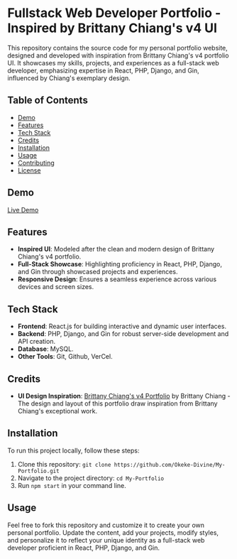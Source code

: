 # Fullstack Web Developer Portfolio - Inspired by Brittany Chiang's v4 UI

This repository contains the source code for my personal portfolio website, designed and developed with inspiration from Brittany Chiang's v4 portfolio UI. It showcases my skills, projects, and experiences as a full-stack web developer, emphasizing expertise in React, PHP, Django, and Gin, influenced by Chiang's exemplary design.

## Table of Contents

- [Demo](#demo)
- [Features](#features)
- [Tech Stack](#tech-stack)
- [Credits](#credits)
- [Installation](#installation)
- [Usage](#usage)
- [Contributing](#contributing)
- [License](#license)

## Demo

[Live Demo](https://okekedivine-blond.vercel.app/)

## Features

- **Inspired UI**: Modeled after the clean and modern design of Brittany Chiang's v4 portfolio.
- **Full-Stack Showcase**: Highlighting proficiency in React, PHP, Django, and Gin through showcased projects and experiences.
- **Responsive Design**: Ensures a seamless experience across various devices and screen sizes.

## Tech Stack

- **Frontend**: React.js for building interactive and dynamic user interfaces.
- **Backend**: PHP, Django, and Gin for robust server-side development and API creation.
- **Database**: MySQL.
- **Other Tools**: Git, Github, VerCel.

## Credits

- **UI Design Inspiration**: [Brittany Chiang's v4 Portfolio](https://v4.brittanychiang.com/) by Brittany Chiang - The design and layout of this portfolio draw inspiration from Brittany Chiang's exceptional work.

## Installation

To run this project locally, follow these steps:

1. Clone this repository: `git clone https://github.com/Okeke-Divine/My-Portfolio.git`
2. Navigate to the project directory: `cd My-Portfolio`
3. Run `npm start` in your  command line.

## Usage

Feel free to fork this repository and customize it to create your own personal portfolio. Update the content, add your projects, modify styles, and personalize it to reflect your unique identity as a full-stack web developer proficient in React, PHP, Django, and Gin.

##
